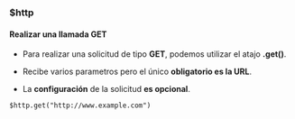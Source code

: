 ### $http
#### Realizar una llamada GET


- Para realizar una solicitud de tipo **GET**, podemos utilizar el atajo **.get()**.

- Recibe varios parametros pero el único **obligatorio es la URL**.

- La **configuración** de la solicitud **es opcional**.

```
$http.get("http://www.example.com")
```

